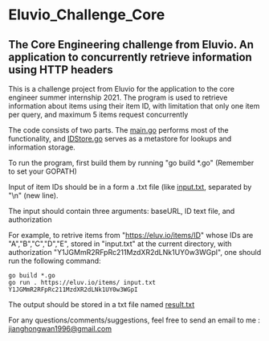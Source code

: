 # Eluvio_Challenge_Core
## The Core Engineering challenge from Eluvio. An application to concurrently retrieve information using HTTP headers

This is a challenge project from Eluvio for the application to the core engineer summer internship 2021. 
The program is used to retrieve information about items using their item ID, with limitation that only one item per query, and maximum 5 items request concurrently

The code consists of two parts. The [main.go](https://github.com/JWRickyWan/Eluvio_Challenge_Core/blob/main/main/main.go) performs most of the functionality, and [IDStore.go](https://github.com/JWRickyWan/Eluvio_Challenge_Core/blob/main/main/IDstore.go) serves as a metastore for lookups and information storage.

To run the program, first build them by running "go build *.go" (Remember to set your GOPATH)

Input of item IDs should be in a form a .txt file (like [input.txt](https://github.com/JWRickyWan/Eluvio_Challenge_Core/blob/main/main/input.txt), separated by "\n" (new line).

The input should contain three arguments: baseURL, ID text file, and authorization

For example, to retrive items from "https://eluv.io/items/ID" whose IDs are "A","B","C","D","E", stored in "input.txt" at the current directory,  with authorization "Y1JGMmR2RFpRc211MzdXR2dLNk1UY0w3WGpI", one should run the following command: 
```
go build *.go
go run . https://eluv.io/items/ input.txt Y1JGMmR2RFpRc211MzdXR2dLNk1UY0w3WGpI
```
The output should be stored in a txt file named [result.txt](https://github.com/JWRickyWan/Eluvio_Challenge_Core/blob/main/main/result.txt)

For any questions/comments/suggestions, feel free to send an email to me : jianghongwan1996@gmail.com
